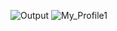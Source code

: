 ![Output](https://user-images.githubusercontent.com/79866585/110740265-cba12280-8258-11eb-9fe5-d0156666d214.JPG)
![My_Profile1](https://user-images.githubusercontent.com/79866585/110740262-c9d75f00-8258-11eb-8448-368050e737b8.GIF)

